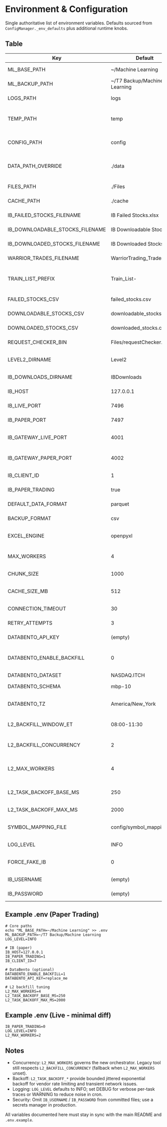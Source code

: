 # Environment & Configuration

Single authoritative list of environment variables. Defaults sourced from `ConfigManager._env_defaults` plus additional runtime knobs.

## Table

| Key                             | Default                      | Purpose                                   | Used By                    |
| ------------------------------- | ---------------------------- | ----------------------------------------- | -------------------------- |
| ML_BASE_PATH                    | ~/Machine Learning           | Root ML data directory                    | config, data manager       |
| ML_BACKUP_PATH                  | ~/T7 Backup/Machine Learning | Backup mirror for critical files          | backup utilities           |
| LOGS_PATH                       | logs                         | Log file directory                        | logging setup              |
| TEMP_PATH                       | temp                         | Temp workspace (atomic writes, staging)   | backfill, data ops         |
| CONFIG_PATH                     | config                       | Config storage (generated JSON)           | config manager             |
| DATA_PATH_OVERRIDE              | ./data                       | Override base data path (legacy compat)   | data access                |
| FILES_PATH                      | ./Files                      | Legacy files directory                    | legacy loaders             |
| CACHE_PATH                      | ./cache                      | Cache directory                           | performance caching        |
| IB_FAILED_STOCKS_FILENAME       | IB Failed Stocks.xlsx        | Legacy Excel artifact                     | legacy ingestion           |
| IB_DOWNLOADABLE_STOCKS_FILENAME | IB Downloadable Stocks.xlsx  | Legacy Excel artifact                     | legacy ingestion           |
| IB_DOWNLOADED_STOCKS_FILENAME   | IB Downloaded Stocks.xlsx    | Legacy Excel artifact                     | legacy ingestion           |
| WARRIOR_TRADES_FILENAME         | WarriorTrading_Trades.xlsx   | Warrior source trade list                 | warrior task discovery     |
| TRAIN_LIST_PREFIX               | Train_List-                  | Prefix for generated training list Excel  | training utilities         |
| FAILED_STOCKS_CSV               | failed_stocks.csv            | CSV export (derived)                      | legacy reports             |
| DOWNLOADABLE_STOCKS_CSV         | downloadable_stocks.csv      | CSV export (derived)                      | legacy reports             |
| DOWNLOADED_STOCKS_CSV           | downloaded_stocks.csv        | CSV export (derived)                      | legacy reports             |
| REQUEST_CHECKER_BIN             | Files/requestChecker.bin     | Binary request checker path               | legacy tool                |
| LEVEL2_DIRNAME                  | Level2                       | Subdir under ML base for L2 live data     | record_depth, analysis     |
| IB_DOWNLOADS_DIRNAME            | IBDownloads                  | IB historical bar downloads               | download scripts           |
| IB_HOST                         | 127.0.0.1                    | IBKR host (Gateway/TWS)                   | gateway, clients           |
| IB_LIVE_PORT                    | 7496                         | IBKR live trading port                    | ib connection              |
| IB_PAPER_PORT                   | 7497                         | IBKR paper trading port                   | ib connection              |
| IB_GATEWAY_LIVE_PORT            | 4001                         | Headless gateway live port                | headless gateway           |
| IB_GATEWAY_PAPER_PORT           | 4002                         | Headless gateway paper port               | headless gateway           |
| IB_CLIENT_ID                    | 1                            | Explicit client id override               | ib connection              |
| IB_PAPER_TRADING                | true                         | Paper vs live mode flag                   | connection config          |
| DEFAULT_DATA_FORMAT             | parquet                      | Primary on-disk format                    | data manager               |
| BACKUP_FORMAT                   | csv                          | Backup export format                      | backup utilities           |
| EXCEL_ENGINE                    | openpyxl                     | Excel reader/writer engine                | legacy IO                  |
| MAX_WORKERS                     | 4                            | Generic parallel worker cap (non L2)      | misc parallel ops          |
| CHUNK_SIZE                      | 1000                         | Chunk size for batched IO                 | data manager               |
| CACHE_SIZE_MB                   | 512                          | In-memory cache target size               | caching layer              |
| CONNECTION_TIMEOUT              | 30                           | IB connection timeout (s)                 | gateway, requests          |
| RETRY_ATTEMPTS                  | 3                            | Generic retry attempts                    | retry logic                |
| DATABENTO_API_KEY               | (empty)                      | DataBento API key (optional)              | databento service          |
| DATABENTO_ENABLE_BACKFILL       | 0                            | Enable DataBento-powered backfill         | orchestrator, backfill_api |
| DATABENTO_DATASET               | NASDAQ.ITCH                  | Dataset code                              | databento service          |
| DATABENTO_SCHEMA                | mbp-10                       | L2 schema selection                       | databento service          |
| DATABENTO_TZ                    | America/New_York             | Timezone for vendor window parse          | backfill window logic      |
| L2_BACKFILL_WINDOW_ET           | 08:00-11:30                  | ET window for historical slice extraction | backfill_api               |
| L2_BACKFILL_CONCURRENCY         | 2                            | Legacy backfill CLI concurrency           | backfill_l2_from_warrior   |
| L2_MAX_WORKERS                  | 4                            | New orchestrator worker pool size         | auto_backfill_from_warrior |
| L2_TASK_BACKOFF_BASE_MS         | 250                          | Base backoff (ms) for vendor retry        | databento_l2_service       |
| L2_TASK_BACKOFF_MAX_MS          | 2000                         | Max backoff cap (ms)                      | databento_l2_service       |
| SYMBOL_MAPPING_FILE             | config/symbol_mapping.json   | Local symbol -> vendor symbol mapping     | backfill & mapping         |
| LOG_LEVEL                       | INFO                         | Global log level for batch tools          | orchestrators, backfill    |
| FORCE_FAKE_IB                   | 0                            | Force fake IB client (CI/offline)         | ib client resolution       |
| IB_USERNAME                     | (empty)                      | Gateway auth username                     | headless gateway           |
| IB_PASSWORD                     | (empty)                      | Gateway auth password                     | headless gateway           |

## Example .env (Paper Trading)

```env
# Core paths
echo "ML_BASE_PATH=~/Machine Learning" >> .env
ML_BACKUP_PATH=~/T7 Backup/Machine Learning
LOG_LEVEL=INFO

# IB (paper)
IB_HOST=127.0.0.1
IB_PAPER_TRADING=1
IB_CLIENT_ID=7

# DataBento (optional)
DATABENTO_ENABLE_BACKFILL=1
DATABENTO_API_KEY=replace_me

# L2 backfill tuning
L2_MAX_WORKERS=4
L2_TASK_BACKOFF_BASE_MS=250
L2_TASK_BACKOFF_MAX_MS=2000
```

## Example .env (Live - minimal diff)

```env
IB_PAPER_TRADING=0
LOG_LEVEL=INFO
L2_MAX_WORKERS=2
```

## Notes

- Concurrency: `L2_MAX_WORKERS` governs the new orchestrator. Legacy tool still respects `L2_BACKFILL_CONCURRENCY` (fallback when `L2_MAX_WORKERS` unset).
- Backoff: `L2_TASK_BACKOFF_*` provide bounded jittered exponential backoff for vendor rate limiting and transient network issues.
- Logging: `LOG_LEVEL` defaults to INFO; set DEBUG for verbose per-task traces or WARNING to reduce noise in cron.
- Security: Omit `IB_USERNAME` / `IB_PASSWORD` from committed files; use a secrets manager in production.

All variables documented here must stay in sync with the main README and `.env.example`.
